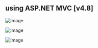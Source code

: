 ## using ASP.NET MVC [v4.8]
![image](https://github.com/user-attachments/assets/090a4d3a-4dc0-44da-a2ec-cad011bd6313)

![image](https://github.com/user-attachments/assets/83bb0efe-1ae6-47da-bd05-4f36eeb29c7b)

![image](https://github.com/user-attachments/assets/265c191d-2dc6-42ef-b461-c9efcd9c438a)





